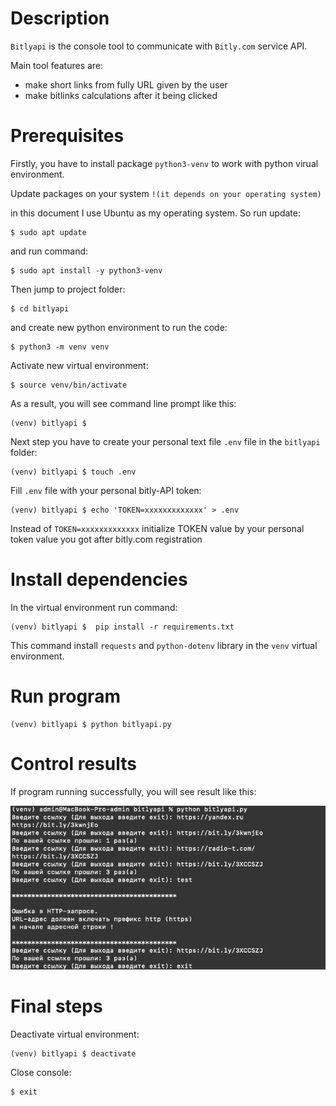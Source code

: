 # Description

`Bitlyapi` is the console tool to communicate with `Bitly.com` service API. 

Main tool features are: 
+ make short links from fully URL given by the user
+ make bitlinks calculations after it being clicked


# Prerequisites

Firstly, you have to install package `python3-venv` to work with python virual environment.

Update packages on your system `!(it depends on your operating system)`

in this document I use Ubuntu as my operating system. So run update:
```console
$ sudo apt update
```

and run command:
```console
$ sudo apt install -y python3-venv
```

Then jump to project folder:
```console
$ cd bitlyapi
```

and create new python environment to run the code:
```console
$ python3 -m venv venv
```

Activate new virtual environment:
```console
$ source venv/bin/activate
```

As a result, you will see command line prompt like this:
```console
(venv) bitlyapi $ 
```

Next step you have to create your personal text file `.env` file in the `bitlyapi` folder:
```console
(venv) bitlyapi $ touch .env
```

Fill `.env` file with your personal bitly-API token:

```console
(venv) bitlyapi $ echo 'TOKEN=xxxxxxxxxxxxx' > .env
```

Instead of `TOKEN=xxxxxxxxxxxxx` initialize TOKEN value by your personal token value you got after bitly.com registration

# Install dependencies

In the virtual environment run command:

```console
(venv) bitlyapi $  pip install -r requirements.txt
```

This command install `requests` and `python-dotenv` library in  the `venv` virtual environment.

# Run program 

    (venv) bitlyapi $ python bitlyapi.py

# Control results

If program running successfully, you will see result like this:

![Alt text](img/img1.png?raw=true "Bitly output")


# Final steps

Deactivate virtual environment:

```console
(venv) bitlyapi $ deactivate
```

Close console:
```console
$ exit
```